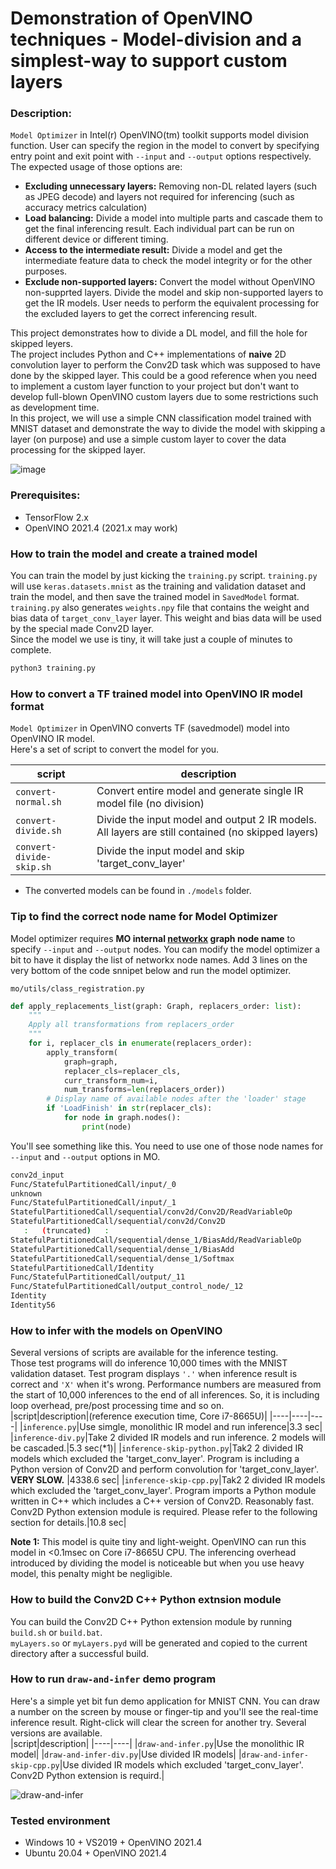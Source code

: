 # Demonstration of OpenVINO techniques - Model-division and a simplest-way to support custom layers  


### Description:  
 `Model Optimizer` in Intel(r) OpenVINO(tm) toolkit supports model division function. User can specify the region in the model to convert by specifying entry point and exit point with `--input` and `--output` options respectively.  
 The expected usage of those options are:  
 - **Excluding unnecessary layers:** Removing non-DL related layers (such as JPEG decode) and layers not required for inferencing (such as accuracy metrics calculation)  
 - **Load balancing:** Divide a model into multiple parts and cascade them to get the final inferencing result. Each individual part can be run on different device or different timing.  
 - **Access to the intermediate result:** Divide a model and get the intermediate feature data to check the model integrity or for the other purposes.  
 - **Exclude non-supported layers:** Convert the model without OpenVINO non-supprted layers. Divide the model and skip non-supported layers to get the IR models. User needs to perform the equivalent processing for the excluded layers to get the correct inferencing result.  

This project demonstrates how to divide a DL model, and fill the hole for skipped leyers.  
The project includes Python and C++ implementations of **naive** 2D convolution layer to perform the Conv2D task which was supposed to have done by the skipped layer. This could be a good reference when you need to implement a custom layer function to your project but don't want to develop full-blown OpenVINO custom layers due to some restrictions such as development time.  
In this project, we will use a simple CNN classification model trained with MNIST dataset and demonstrate the way to divide the model with skipping a layer (on purpose) and use a simple custom layer to cover the data processing for the skipped layer.  

![image](./resources/model-division.jpg)

### Prerequisites:  
- TensorFlow 2.x  
- OpenVINO 2021.4 (2021.x may work)  


### How to train the model and create a trained model  
You can train the model by just kicking the `training.py` script. `training.py` will use `keras.datasets.mnist` as the training and validation dataset and train the model, and then save the trained model in `SavedModel` format.  
`training.py` also generates `weights.npy` file that contains the weight and bias data of `target_conv_layer` layer. This weight and bias data will be used by the special made Conv2D layer.  
Since the model we use is tiny, it will take just a couple of minutes to complete.  

```sh
python3 training.py
```

### How to convert a TF trained model into OpenVINO IR model format  
  `Model Optimizer` in OpenVINO converts TF (savedmodel) model into OpenVINO IR model.  
  Here's a set of script to convert the model for you.  

|script|description|
|----|----|
|`convert-normal.sh`|Convert entire model and generate single IR model file (no division)|
|`convert-divide.sh`|Divide the input model and output 2 IR models. All layers are still contained (no skipped layers)|
|`convert-divide-skip.sh`|Divide the input model and skip 'target_conv_layer'|
- The converted models can be found in `./models` folder.  

### Tip to find the correct node name for Model Optimizer

Model optimizer requires **MO internal [networkx](https://networkx.org/) graph node name** to specify `--input` and `--output` nodes. You can modify the model optimizer a bit to have it display the list of networkx node names. Add 3 lines on the very bottom of the code snnipet below and run the model optimizer.  

`mo/utils/class_registration.py`
```python
def apply_replacements_list(graph: Graph, replacers_order: list):
    """
    Apply all transformations from replacers_order
    """
    for i, replacer_cls in enumerate(replacers_order):
        apply_transform(
            graph=graph,
            replacer_cls=replacer_cls,
            curr_transform_num=i,
            num_transforms=len(replacers_order))
        # Display name of available nodes after the 'loader' stage
        if 'LoadFinish' in str(replacer_cls):
            for node in graph.nodes():
                print(node)
```

You'll see something like this. You need to use one of those node names for `--input` and `--output` options in MO.  
```sh
conv2d_input
Func/StatefulPartitionedCall/input/_0
unknown
Func/StatefulPartitionedCall/input/_1
StatefulPartitionedCall/sequential/conv2d/Conv2D/ReadVariableOp
StatefulPartitionedCall/sequential/conv2d/Conv2D
   :   (truncated)   :
StatefulPartitionedCall/sequential/dense_1/BiasAdd/ReadVariableOp
StatefulPartitionedCall/sequential/dense_1/BiasAdd
StatefulPartitionedCall/sequential/dense_1/Softmax
StatefulPartitionedCall/Identity
Func/StatefulPartitionedCall/output/_11
Func/StatefulPartitionedCall/output_control_node/_12
Identity
Identity56
```

### How to infer with the models on OpenVINO  
Several versions of scripts are available for the inference testing.  
Those test programs will do inference 10,000 times with the MNIST validation dataset. Test program displays `'.'` when inference result is correct and `'X'` when it's wrong. Performance numbers are measured from the start of 10,000 inferences to the end of all inferences. So, it is including loop overhead, pre/post processing time and so on.   
|script|description|(reference execution time, Core i7-8665U)|
|----|----|----|
|`inference.py`|Use simgle, monolithic IR model and run inference|3.3 sec|
|`inference-div.py`|Take 2 divided IR models and run inference. 2 models will be cascaded.|5.3 sec(*1)|
|`inference-skip-python.py`|Tak2 2 divided IR models which excluded the 'target_conv_layer'. Program is including a Python version of Conv2D and perform convolution for 'target_conv_layer'. **VERY SLOW.** |4338.6 sec|
|`inference-skip-cpp.py`|Tak2 2 divided IR models which excluded the 'target_conv_layer'. Program imports a Python module written in C++ which includes a C++ version of Conv2D. Reasonably fast. Conv2D Python extension module is required. Please refer to the following section for details.|10.8 sec|

**Note 1:** This model is quite tiny and light-weight. OpenVINO can run this model in <0.1msec on Core i7-8665U CPU. The inferencing overhead introduced by dividing the model is noticeable but when you use heavy model, this penalty might be negligible.  

### How to build the Conv2D C++ Python extnsion module  
You can build the Conv2D C++ Python extension module by running `build.sh` or `build.bat`.  
`myLayers.so` or `myLayers.pyd` will be generated and copied to the current directory after a successful build.  


### How to run `draw-and-infer` demo program  
Here's a simple yet bit fun demo application for MNIST CNN. You can draw a number on the screen by mouse or finger-tip and you'll see the real-time inference result.  Right-click will clear the screen for another try. Several versions are available.  
|script|description|
|----|----|
|`draw-and-infer.py`|Use the monolithic IR model|
|`draw-and-infer-div.py`|Use divided IR models|
|`draw-and-infer-skip-cpp.py`|Use divided IR models which excluded 'target_conv_layer'. Conv2D Python extension is requird.|

![draw-and-infer](./resources/draw-and-infer.png)

### Tested environment
- Windows 10 + VS2019 + OpenVINO 2021.4
- Ubuntu 20.04 + OpenVINO 2021.4
